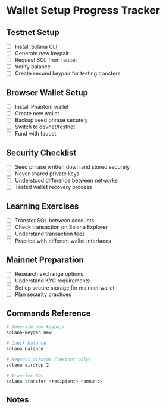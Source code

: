 # Wallet Setup Progress Tracker

## Testnet Setup
- [ ] Install Solana CLI
- [ ] Generate new keypair
- [ ] Request SOL from faucet
- [ ] Verify balance
- [ ] Create second keypair for testing transfers

## Browser Wallet Setup
- [ ] Install Phantom wallet
- [ ] Create new wallet
- [ ] Backup seed phrase securely
- [ ] Switch to devnet/testnet
- [ ] Fund with faucet

## Security Checklist
- [ ] Seed phrase written down and stored securely
- [ ] Never shared private keys
- [ ] Understood difference between networks
- [ ] Tested wallet recovery process

## Learning Exercises
- [ ] Transfer SOL between accounts
- [ ] Check transaction on Solana Explorer
- [ ] Understand transaction fees
- [ ] Practice with different wallet interfaces

## Mainnet Preparation
- [ ] Research exchange options
- [ ] Understand KYC requirements
- [ ] Set up secure storage for mainnet wallet
- [ ] Plan security practices

## Commands Reference
```bash
# Generate new keypair
solana-keygen new

# Check balance
solana balance

# Request airdrop (testnet only)
solana airdrop 2

# Transfer SOL
solana transfer <recipient> <amount>
```

## Notes
<!-- Add your wallet setup experiences and lessons learned -->
